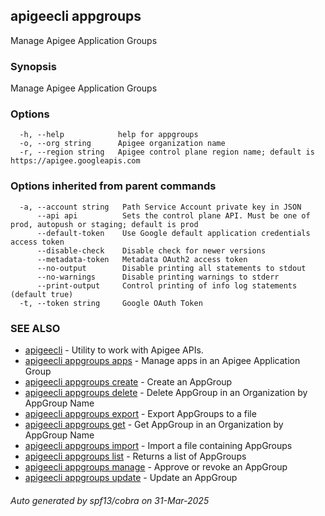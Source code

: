 ## apigeecli appgroups

Manage Apigee Application Groups

### Synopsis

Manage Apigee Application Groups

### Options

```
  -h, --help            help for appgroups
  -o, --org string      Apigee organization name
  -r, --region string   Apigee control plane region name; default is https://apigee.googleapis.com
```

### Options inherited from parent commands

```
  -a, --account string   Path Service Account private key in JSON
      --api api          Sets the control plane API. Must be one of prod, autopush or staging; default is prod
      --default-token    Use Google default application credentials access token
      --disable-check    Disable check for newer versions
      --metadata-token   Metadata OAuth2 access token
      --no-output        Disable printing all statements to stdout
      --no-warnings      Disable printing warnings to stderr
      --print-output     Control printing of info log statements (default true)
  -t, --token string     Google OAuth Token
```

### SEE ALSO

* [apigeecli](apigeecli.md)	 - Utility to work with Apigee APIs.
* [apigeecli appgroups apps](apigeecli_appgroups_apps.md)	 - Manage apps in an Apigee Application Group
* [apigeecli appgroups create](apigeecli_appgroups_create.md)	 - Create an AppGroup
* [apigeecli appgroups delete](apigeecli_appgroups_delete.md)	 - Delete AppGroup in an Organization by AppGroup Name
* [apigeecli appgroups export](apigeecli_appgroups_export.md)	 - Export AppGroups to a file
* [apigeecli appgroups get](apigeecli_appgroups_get.md)	 - Get AppGroup in an Organization by AppGroup Name
* [apigeecli appgroups import](apigeecli_appgroups_import.md)	 - Import a file containing AppGroups
* [apigeecli appgroups list](apigeecli_appgroups_list.md)	 - Returns a list of AppGroups
* [apigeecli appgroups manage](apigeecli_appgroups_manage.md)	 - Approve or revoke an AppGroup
* [apigeecli appgroups update](apigeecli_appgroups_update.md)	 - Update an AppGroup

###### Auto generated by spf13/cobra on 31-Mar-2025
